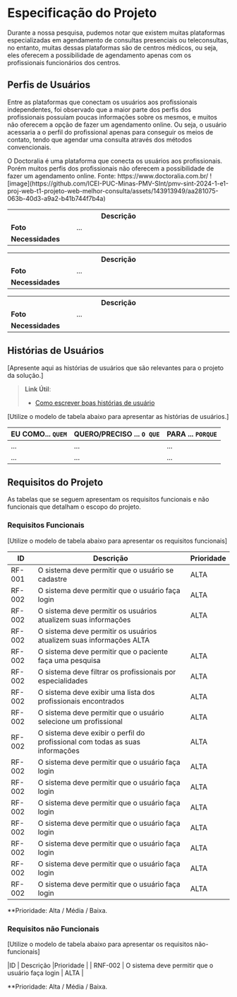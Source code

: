 # Especificação do Projeto

Durante a nossa pesquisa, pudemos notar que existem muitas plataformas especializadas em agendamento de consultas presenciais ou teleconsultas, no entanto, muitas dessas plataformas são de centros médicos, ou seja, eles oferecem a possibilidade de agendamento apenas com os profissionais funcionários dos centros. 

## Perfis de Usuários

Entre as plataformas que conectam os usuários aos profissionais independentes, foi observado que a maior parte dos perfis dos profissionais possuíam poucas informações sobre os mesmos, e muitos não oferecem a opção de fazer um agendamento online. Ou seja, o usuário acessaria a o perfil do profissional apenas para conseguir os meios de contato, tendo que agendar uma consulta através dos métodos convencionais.

<table> 
<tbody> 
<tr align=center>
<th colspan="2"> Descrição </th>
</tr> O Doctoralia é uma plataforma que conecta os usuários aos profissionais. Porém muitos perfis dos profissionais não oferecem a possibilidade de fazer um agendamento online.
Fonte: https://www.doctoralia.com.br/ 
<tr>
<td width="150px"><b> Foto </b></td>
<td width="600px">...</td> ![image](https://github.com/ICEI-PUC-Minas-PMV-SInt/pmv-sint-2024-1-e1-proj-web-t1-projeto-web-melhor-consulta/assets/143913949/aa281075-063b-40d3-a9a2-b41b744f7b4a)

</tr>
<tr>
<td><b> Necessidades </b></td>
<td> 
</tr>
</tbody>
</table>

<table> 
<tbody> 
<tr align=center>
<th colspan="2"> Descrição </th>
</tr>
<tr>
<td width="150px"><b> Foto </b></td>
<td width="600px">...</td>
</tr>
<tr>
<td><b> Necessidades </b></td>
<td> 
</tr>
</tbody>
</table>

<table> 
<tbody> 
<tr align=center>
<th colspan="2"> Descrição </th>
</tr>
<tr>
<td width="150px"><b> Foto </b></td>
<td width="600px">...</td>
</tr>
<tr>
<td><b> Necessidades </b></td>
<td> 
</tr>
</tbody>
</table>

## Histórias de Usuários

[Apresente aqui as histórias de usuários que são relevantes para o projeto da solução.]

> **Link Útil**:
> - [Como escrever boas histórias de usuário](https://medium.com/vertice/como-escrever-boas-users-stories-hist%C3%B3rias-de-usu%C3%A1rios-b29c75043fac)

[Utilize o modelo de tabela abaixo para apresentar as histórias de usuários.]

|EU COMO... `QUEM`   | QUERO/PRECISO ... `O QUE` |PARA ... `PORQUE`                 |
|--------------------|---------------------------|----------------------------------|
| ...                | ...                       | ...                              |
| ...                | ...                       | ...                              |

## Requisitos do Projeto

As tabelas que se seguem apresentam os requisitos funcionais e não funcionais que detalham o escopo do projeto.

### Requisitos Funcionais

[Utilize o modelo de tabela abaixo para apresentar os requisitos funcionais]

|ID      | Descrição                                             | Prioridade |
|--------|---------------------------------                      |----|
| RF-001 |  O sistema deve permitir que o usuário se cadastre    | ALTA | 
| RF-002 |  O sistema deve permitir que o usuário faça login     | ALTA |
| RF-002 |  O sistema deve permitir os usuários atualizem suas informações | ALTA |                         | RF-002 | O sistema deve permitir que os profissionais sincronizem suas agendas com a agenda da plataforma | ALTA |                                 
| RF-002 |  O sistema deve permitir os usuários atualizem suas informações  ALTA |                          | RF-002 | O sistema deve permitir que os profissionais sincronizem suas agendas com a agenda da plataforma| ALTA |                                 
| RF-002 |  O sistema deve permitir que o paciente faça uma pesquisa         | ALTA |   
| RF-002 |  O sistema deve filtrar os profissionais por  especialidades        | ALTA | 
| RF-002 |  O sistema deve exibir uma lista dos profissionais encontrados  | ALTA |     
| RF-002 |  O sistema deve permitir que o usuário selecione um profissional  | ALTA |
| RF-002 |  O sistema deve exibir o perfil do profissional com todas as suas informações     | ALTA |
| RF-002 |  O sistema deve permitir que o usuário faça login     | ALTA |
| RF-002 |  O sistema deve permitir que o usuário faça login     | ALTA |
| RF-002 |  O sistema deve permitir que o usuário faça login     | ALTA |
| RF-002 |  O sistema deve permitir que o usuário faça login     | ALTA |
| RF-002 |  O sistema deve permitir que o usuário faça login     | ALTA |
| RF-002 |  O sistema deve permitir que o usuário faça login     | ALTA |
| RF-002 |  O sistema deve permitir que o usuário faça login     | ALTA |
**Prioridade: Alta / Média / Baixa. 

### Requisitos não Funcionais

[Utilize o modelo de tabela abaixo para apresentar os requisitos não-funcionais]

|ID       | Descrição                                             |Prioridade |
| RNF-002 |  O sistema deve permitir que o usuário faça login     | ALTA |

**Prioridade: Alta / Média / Baixa. 

